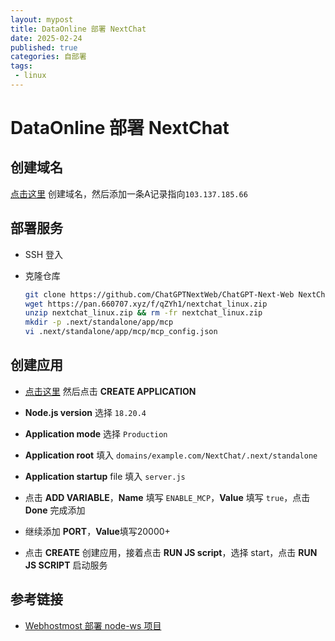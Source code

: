 ```yaml
---
layout: mypost
title: DataOnline 部署 NextChat
date: 2025-02-24
published: true
categories: 自部署
tags: 
 - linux
---
```


# DataOnline 部署 NextChat

## 创建域名

[点击这里](https://sv66.dataonline.vn:2222/evo/user/domains) 创建域名，然后添加一条A记录指向`103.137.185.66`

## 部署服务

- SSH 登入

- 克隆仓库

  ```bash
  git clone https://github.com/ChatGPTNextWeb/ChatGPT-Next-Web NextChat && cd $_
  wget https://pan.660707.xyz/f/qZYh1/nextchat_linux.zip
  unzip nextchat_linux.zip && rm -fr nextchat_linux.zip
  mkdir -p .next/standalone/app/mcp
  vi .next/standalone/app/mcp/mcp_config.json
  ```

## 创建应用

- [点击这里](https://sv66.dataonline.vn:2222/evo/user/plugins/nodejs_selector) 然后点击 **CREATE APPLICATION**

- **Node.js version** 选择 `18.20.4`
- **Application mode** 选择 `Production`
- **Application root** 填入 `domains/example.com/NextChat/.next/standalone`
- **Application startup** file 填入 `server.js`
- 点击 **ADD VARIABLE**，**Name** 填写 `ENABLE_MCP`，**Value** 填写 `true`，点击 **Done** 完成添加
- 继续添加 **PORT**，**Value**填写20000+
- 点击 **CREATE** 创建应用，接着点击 **RUN JS script**，选择 start，点击 **RUN JS SCRIPT** 启动服务

## 参考链接

- [Webhostmost 部署 node-ws 项目](https://www.kejiland.com/post/273275c7.html)
